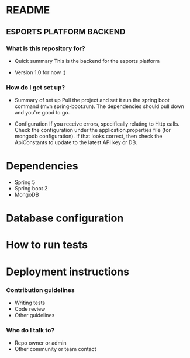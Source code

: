 # README #

## ESPORTS PLATFORM BACKEND ##

### What is this repository for? ###

* Quick summary
This is the backend for the esports platform

* Version
1.0 for now :)

### How do I get set up? ###

* Summary of set up
Pull the project and set it run the spring boot command (mvn spring-boot:run).
The dependencies should pull down and you're good to go.

* Configuration
If you receive errors, specifically relating to Http calls. Check the configuration under the
application.properties file (for mongodb configuration). If that looks correct, then check the ApiConstants
to update to the latest API key or DB.

# Dependencies
* Spring 5
* Spring boot 2
* MongoDB

# Database configuration

# How to run tests

# Deployment instructions

### Contribution guidelines ###

* Writing tests
* Code review
* Other guidelines

### Who do I talk to? ###

* Repo owner or admin
* Other community or team contact